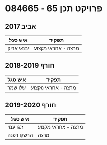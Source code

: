 # 084665 - פרויקט תכן 65

## אביב 2017

| איש סגל | תפקיד |
| ---- | ---- |
| יבנאי אריק | מרצה - אחראי מקצוע |

## חורף 2018-2019

| איש סגל | תפקיד |
| ---- | ---- |
| שלו שמר | מרצה - אחראי מקצוע |

## חורף 2019-2020

| איש סגל | תפקיד |
| ---- | ---- |
| זנגו עמי | מרצה - אחראי מקצוע |
| הרשקו דפנה | מרצה |

